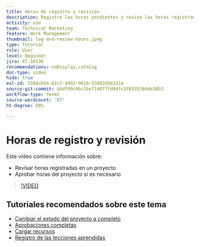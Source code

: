 ```yaml
---
title: Horas de registro y revisión
description: Registre las horas pendientes y revise las horas registradas antes de cerrar un proyecto en  [!DNL &#x200B; Workfront].
activity: use
team: Technical Marketing
feature: Work Management
thumbnail: log-and-review-hours.jpeg
type: Tutorial
role: User
level: Beginner
jira: KT-10136
recommendations: noDisplay,catalog
doc-type: video
hide: true
exl-id: 5104c034-82cf-4993-9016-53802d562d14
source-git-commit: bbdf99c6bc1be714077fd94fc3f8325394de36b3
workflow-type: tm+mt
source-wordcount: '57'
ht-degree: 80%

---
```


# Horas de registro y revisión

Este vídeo contiene información sobre:

* Revisar horas registradas en un proyecto
* Aprobar horas del proyecto si es necesario

>[!VIDEO](https://video.tv.adobe.com/v/3441069/?quality=12&learn=on&enablevpops=1)

## Tutoriales recomendados sobre este tema

* [Cambiar el estado del proyecto a completo](/help/manage-work/projects/change-the-project-status.md)
* [Aprobaciones completas](/help/manage-work/close-a-project/complete-approvals.md)
* [Cargar recursos](/help/manage-work/close-a-project/upload-assets.md)
* [Registro de las lecciones aprendidas](/help/manage-work/close-a-project/lessons-learned-from-closing-a-project.md)
